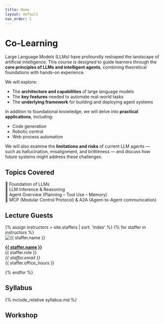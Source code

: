 ```yaml
---
title: Home
layout: default
nav_order: 1
---
```


# Co-Learning


Large Language Models (LLMs) have profoundly reshaped the landscape of artificial intelligence. This course is designed to guide learners through the **core principles of LLMs and intelligent agents**, combining theoretical foundations with hands-on experience.

We will explore:
- The **architecture and capabilities** of large language models
- The **key features** needed to automate real-world tasks
- The **underlying framework** for building and deploying agent systems

In addition to foundational knowledge, we will delve into **practical applications**, including:
- Code generation
- Robotic control
- Web process automation

We will also examine the **limitations and risks** of current LLM agents — such as hallucination, misalignment, and brittleness — and discuss how future systems might address these challenges.


## Topics Covered

 🔹 Foundation of LLMs  
 🔹 LLM Inference & Reasoning          
 🔹 Agent Overview (Planning – Tool Use – Memory)       
 🔹 MCP (Modular Control Protocol) & A2A (Agent-to-Agent communication)


## Lecture Guests

<div class="staff-grid">
{% assign instructors = site.staffers | sort: 'index' %}
{% for staffer in instructors %}
  <div class="staff-card">
    <img src="{{ staffer.picture }}" alt="{{ staffer.name }}" />
    <p><strong><a href="{{ staffer.url }}">{{ staffer.name }}</a></strong><br>
    {{ staffer.role }}<br>
    <em>{{ staffer.email }}</em><br>
    {{ staffer.office_hours }}</p>
  </div>
{% endfor %}
</div>

## Syllabus
{% include_relative syllabus.md %}

## Workshop
